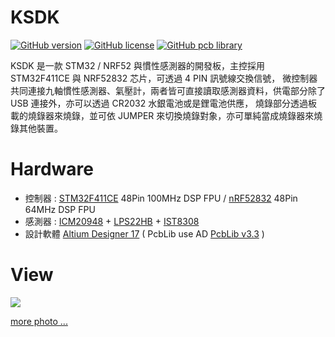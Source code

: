 KSDK
========
[![GitHub version](https://img.shields.io/badge/version-v2.0-brightgreen.svg)](https://github.com/KitSprout/KSDK)
[![GitHub license](https://img.shields.io/badge/license-%20MIT%20%2F%20CC%20BY--SA%204.0-blue.svg)](https://github.com/KitSprout/KSDK/blob/master/LICENSE)
[![GitHub pcb library](https://img.shields.io/badge/pcb%20library-%20v3.3-yellow.svg)](https://github.com/KitSprout/AltiumDesigner_PcbLibrary/releases/tag/v3.3)

KSDK 是一款 STM32 / NRF52 與慣性感測器的開發板，主控採用 STM32F411CE 與 NRF52832 芯片，可透過 4 PIN 訊號線交換信號，
微控制器共同連接九軸慣性感測器、氣壓計，兩者皆可直接讀取感測器資料，供電部分除了 USB 連接外，亦可以透過 CR2032 水銀電池或是鋰電池供應，
燒錄部分透過板載的燒錄器來燒錄，並可依 JUMPER 來切換燒錄對象，亦可單純當成燒錄器來燒錄其他裝置。

Hardware
========
* 控制器 : [STM32F411CE](http://www.st.com/en/microcontrollers/stm32f411ce.html) 48Pin 100MHz DSP FPU / [nRF52832](https://www.nordicsemi.com/eng/Products/Bluetooth-low-energy/nRF52832) 48Pin 64MHz DSP FPU
* 感測器 : [ICM20948](https://www.invensense.com/products/motion-tracking/9-axis/icm-20948/) + [LPS22HB](http://www.st.com/content/st_com/en/products/mems-and-sensors/pressure-sensors/lps22hb.html) + [IST8308](http://www.isentek.com/zhtw/the_product.php?pid=4)
* 設計軟體 [Altium Designer 17](http://www.altium.com/altium-designer/overview) ( PcbLib use AD [PcbLib v3.3](https://github.com/KitSprout/AltiumDesigner_PcbLibrary/releases/tag/v3.3) )

View
========
<img src="https://lh3.googleusercontent.com/jcZ--NzY1n5wwt5572ggELWxdBe5BOpmZK8N_IGAECsPmfrovsVIYeKPWctkLbKVIOkuCe065iONQHxwBNGAHXs6txLJDE2ufSuwidHeyodsD0G7tVleA-VVgP9MtwiRbWVwdrFcmrXhqcdrUr-fTjVaif8-Kpb3GUOP6CT0qLt_bTYjrdIZsX43Vyrg9QeZFgQkj_4EKBrd402j7nopKk8CWzVccDfswiaD04xtiYr47bRfKg_U1kZN-KhspUznDyy-HLky_vEbtJa5vvYq0pSVDDzAqRlGNE0Otc5xrYQxkEQdafFCqTT3g7UCVieBe-D4qSIPTXQU5-aBBTNGrHhrIw09QbhNadqlrwkXLXNUSWBBUZIzL9oKqUcC99zsJ2APR8DsOJQ7cNGC5zIuXtisu3DkNztSZ5Qfs4yDZpZ5C7hehLNK365QZRdCx88E2m46QrbG5OHVLohLdYlk1_EDknBNzRGfOaQ7Oplz4ypFvSXLtu0QW9coazsVprolqwgp_yfXukAW0-m0ApodfjXkfxuDJ0EO1NAjRBqW7djxXXQD-SIg4c_Gv-f43ol6YUSLA1qBiwg5sFZ8QBC8iiG2oEiN3WWvw8asJqEPH1R70L1yOhLWPDR2usiW1_G64JMXdvUBIQOy-LLGA3mI5q7qNjr6t9pjSFw=w962-h721-no"/>
<br />

[more photo ...](https://photos.app.goo.gl/Y5XqhwoiNbuzMt1m1)
